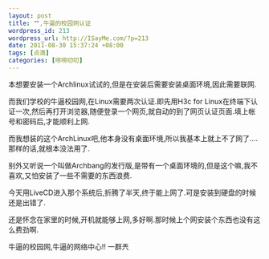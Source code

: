```yaml
--- 
layout: post
title: 艹,牛逼的校园网认证
wordpress_id: 213
wordpress_url: http://ISayMe.com/?p=213
date: 2011-08-30 15:37:24 +08:00
tags: [点滴]
categories: [唠唠叨叨]
---
```

本想要安装一个Archlinux试试的,但是在安装后需要安装桌面环境,因此需要联网.

而我们学校的牛逼校园网,在Linux需要两次认证.即先用H3c for Linux在终端下认证一次,然后再打开浏览器,随便登录一个网页,就自动的到了网页认证页面.填上帐号和密码后,才能顺利上网.

而我想装的这个ArchLinux吧,他本身没有桌面环境,所以我基本上就上不了网了....那样的话,就根本没法用了.

别外又听说一个叫做Archbang的发行版,是带有一个桌面环境的,但是这个嘛,我不喜欢,又怕安装了一些不需要的东西浪费.

今天用LiveCD进入那个系统后,折腾了半天,终于能上网了.可是安装到硬盘的时候还是出错了.

还是怀念在家里的时候,开机就能够上网,多好啊.那时候上个网安装个东西也没有这么费劲啊.

牛逼的校园网,牛逼的网络中心!! 一群兲

